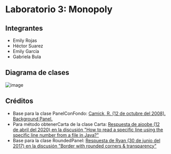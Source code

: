 # Laboratorio 3: Monopoly
## Integrantes
- Emily Rojas
- Héctor Suarez
- Emily García
- Gabriela Bula

## Diagrama de clases
![image](https://user-images.githubusercontent.com/98894987/170304427-7ec5afba-94d6-4da1-93ac-7c99dc78b4b7.png)

## Créditos
- Base para la clase PanelConFondo: [Camick, R. (12 de octubre del 2008). Background Panel.](https://tips4java.wordpress.com/2008/10/12/background-panel/)
- Para método obtenerCarta de la clase Carta: [Respuesta de aioobe (12 de abril del 2020) en la discusión "How to read a specific line using the specific line number from a file in Java?"]([https://stackoverflow.com/questions/2312756/how-to-read-a-specific-line-using-the-specific-line-number-from-a-file-in-java](https://stackoverflow.com/a/29637442))
- Base para la clase RoundedPanel: [Respuesta de Ryan (30 de junio del 2017) en la discusión "Border with rounded corners & transparency"](https://stackoverflow.com/a/44851882)
